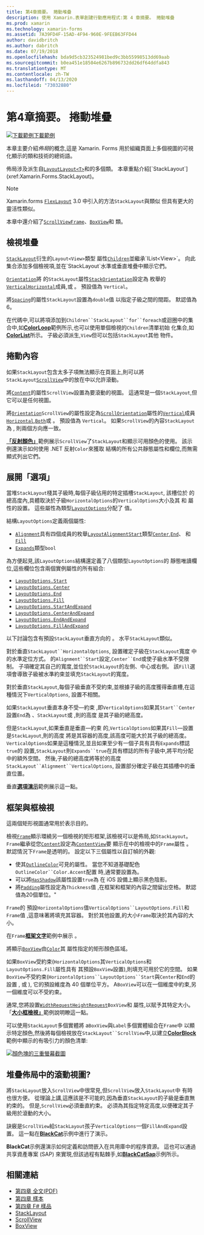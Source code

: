 ```yaml
---
title: 第4章摘要。 捲動堆疊
description: 使用 Xamarin.表單創建行動應用程式:第 4 章摘要。 捲動堆疊
ms.prod: xamarin
ms.technology: xamarin-forms
ms.assetid: 7A39FD4F-15AD-4F94-960E-9FEEB63FFD44
author: davidbritch
ms.author: dabritch
ms.date: 07/19/2018
ms.openlocfilehash: bda9d5cb323524981bed9c3bb55998513dd69aab
ms.sourcegitcommit: b0ea451e18504e6267b896732dd26df64ddfa843
ms.translationtype: MT
ms.contentlocale: zh-TW
ms.lasthandoff: 04/13/2020
ms.locfileid: "73032880"
---
```

# <a name="summary-of-chapter-4-scrolling-the-stack"></a>第4章摘要。 捲動堆疊

[![下載範例](~/media/shared/download.png)下載範例](https://github.com/xamarin/xamarin-forms-book-samples/tree/master/Chapter04)

本章主要介紹*佈局*的概念,這是 Xamarin. Forms 用於組織頁面上多個視圖的可視化顯示的類和技術的總術語。

佈局涉及派生自[`Layout`](xref:Xamarin.Forms.Layout)[`Layout<T>`](xref:Xamarin.Forms.Layout`1)和的多個類。 本章重點介紹[`StackLayout`](xref:Xamarin.Forms.StackLayout)。

> [!NOTE]
> Xamarin.forms [`FlexLayout`](~/xamarin-forms/user-interface/layouts/flex-layout.md) 3.0 中引入的方法`StackLayout`與類似 但具有更大的靈活性類似。

本章中還介紹了[`ScrollView`](xref:Xamarin.Forms.ScrollView)[`Frame`](xref:Xamarin.Forms.Frame)、[`BoxView`](xref:Xamarin.Forms.BoxView)和 類。

## <a name="stacks-of-views"></a>檢視堆疊

[`StackLayout`](xref:Xamarin.Forms.StackLayout)衍生的`Layout<View>`類型 屬性[`Children`](xref:Xamarin.Forms.Layout`1)並繼承`IList<View>`。 向此集合添加多個檢視項,並在`StackLayout`水準或垂直堆疊中顯示它們。

[`Orientation`](xref:Xamarin.Forms.StackLayout.Orientation)將 的`StackLayout`屬性[`StackOrientation`](xref:Xamarin.Forms.StackOrientation)設定為 枚舉的[`Vertical`](xref:Xamarin.Forms.StackOrientation.Vertical)[`Horizontal`](xref:Xamarin.Forms.StackOrientation.Horizontal)成員,或 。 預設值為 `Vertical`。

將[`Spacing`](xref:Xamarin.Forms.StackLayout.Spacing)的屬性`StackLayout`設置為`double`值 以指定子級之間的間距。 默認值為 6。

在代碼中,可以將項添加到`Children``StackLayout``for``foreach`或迴圈中的集合中,如[**ColorLoop**](https://github.com/xamarin/xamarin-forms-book-samples/tree/master/Chapter04/ColorLoop)範例所示,也可以使用單個檢視的`Children`清單初始 化集合,如[**ColorList**](https://github.com/xamarin/xamarin-forms-book-samples/tree/master/Chapter04/ColorList)所示。 子級必須派生,`View`但可以包括`StackLayout`其他 物件。

## <a name="scrolling-content"></a>捲動內容

如果`StackLayout`包含太多子項無法顯示在頁面上,則可以將`StackLayout`[`ScrollView`](xref:Xamarin.Forms.ScrollView)中的放在中以允許滾動。

將[`Content`](xref:Xamarin.Forms.ScrollView.Content)的屬性`ScrollView`設置為要滾動的視圖。 這通常是一個`StackLayout`,但它可以是任何視圖。

將[`Orientation`](xref:Xamarin.Forms.ScrollView.Orientation)`ScrollView`的屬性設定為[`ScrollOrientation`](xref:Xamarin.Forms.ScrollOrientation)屬性的[`Vertical`](xref:Xamarin.Forms.ScrollOrientation.Vertical)成員[`Horizontal`](xref:Xamarin.Forms.ScrollOrientation.Horizontal),[`Both`](xref:Xamarin.Forms.ScrollOrientation.Both)或 。 預設值為 `Vertical`。 如果`ScrollView`的內容`StackLayout`為 , 則兩個方向應一致。

[**「反射顏色」**](https://github.com/xamarin/xamarin-forms-book-samples/tree/master/Chapter04/ReflectedColors)範例展示`ScrollView`了`StackLayout`和顯示可用顏色的使用。 該示例還演示如何使用 .NET 反射`Color`來獲取 結構的所有公共靜態屬性和欄位,而無需顯式列出它們。

## <a name="the-expands-option"></a>展開「選項」

當堆`StackLayout`棧其子級時,每個子級佔用的特定插槽`StackLayout`, 該槽位於 的總高度內,具體取決於子級`HorizontalOptions`的`VerticalOptions`大小及其 和 屬性的設置。 這些屬性為類型[`LayoutOptions`](xref:Xamarin.Forms.LayoutOptions)分配了 值。

結構`LayoutOptions`定義兩個屬性:

- [`Alignment`](xref:Xamarin.Forms.LayoutOptions.Alignment)具有四個成員的枚舉[`LayoutAlignment`](xref:Xamarin.Forms.LayoutAlignment)[`Start`](xref:Xamarin.Forms.LayoutAlignment.Start)類型[`Center`](xref:Xamarin.Forms.LayoutAlignment.Center),[`End`](xref:Xamarin.Forms.LayoutAlignment.End)、 和[`Fill`](xref:Xamarin.Forms.LayoutAlignment.Fill)
- [`Expands`](xref:Xamarin.Forms.LayoutOptions.Expands)類型`bool`

為方便起見,該`LayoutOptions`結構還定義了八個類型`LayoutOptions`的 靜態唯讀欄位,這些欄位包含兩個實例屬性的所有組合:

- [`LayoutOptions.Start`](xref:Xamarin.Forms.LayoutOptions.Start)
- [`LayoutOptions.Center`](xref:Xamarin.Forms.LayoutOptions.Center)
- [`LayoutOptions.End`](xref:Xamarin.Forms.LayoutOptions.End)
- [`LayoutOptions.Fill`](xref:Xamarin.Forms.LayoutOptions.Fill)
- [`LayoutOptions.StartAndExpand`](xref:Xamarin.Forms.LayoutOptions.StartAndExpand)
- [`LayoutOptions.CenterAndExpand`](xref:Xamarin.Forms.LayoutOptions.CenterAndExpand)
- [`LayoutOptions.EndAndExpand`](xref:Xamarin.Forms.LayoutOptions.EndAndExpand)
- [`LayoutOptions.FillAndExpand`](xref:Xamarin.Forms.LayoutOptions.FillAndExpand)

以下討論包含有預設`StackLayout`垂直方向的 。 水平`StackLayout`類似。

對於垂直`StackLayout``HorizontalOptions`, 設置確定子級在`StackLayout`寬度 中的水準定位方式。 的`Alignment``Start`設定,`Center``End`或使子級水準不受限制。 子項確定其自己的寬度,並位於`StackLayout`的左側、中心或右側。 該`Fill`選項會導致子級被水準約束並填充`StackLayout`的寬度。

對於垂直`StackLayout`,每個子級垂直不受約束,並根據子級的高度獲得垂直槽,在這種情況下`VerticalOptions`, 設置不相關。

如果`StackLayout`垂直本身不受&mdash;約束 ,即`VerticalOptions`如果其`Start``Center`設置`End`為 、`StackLayout`或 ,則的高度 是其子級的總高度。

但是`StackLayout`,如果垂直是垂直&mdash;約束 的,`VerticalOptions`如果其`Fill`&mdash;設置是`StackLayout`,則的高度 將是其容器的高度,該高度可能大於其子級的總高度。 `VerticalOptions`如果是這種情況,並且如果至少有一個子具有具有`Expands`標誌`true`的 設置,`StackLayout`則`Expands``true`在具有標誌的所有子級中,將平均分配中的額外空間。 然後,子級的總高度將等於的高度`StackLayout``Alignment``VerticalOptions`, 設置部分確定子級在其插槽中的垂直位置。

垂直[**選項演示**](https://github.com/xamarin/xamarin-forms-book-samples/tree/master/Chapter04/VerticalOptionsDemo)範例展示這一點。

## <a name="frame-and-boxview"></a>框架與框檢視

這兩個矩形視圖通常用於表示目的。

檢視[`Frame`](xref:Xamarin.Forms.Frame)顯示環繞另一個檢視的矩形框架,該檢視可以是佈局,如`StackLayout`。 `Frame`繼承從您[`Content`](xref:Xamarin.Forms.ContentView.Content)設定為[`ContentView`](xref:Xamarin.Forms.ContentView)要 顯示在中的檢視中的`Frame`屬性 。 默認情況下`Frame`是透明的。 設定以下三個屬性以自訂幀的外觀:

- 使其[`OutlineColor`](xref:Xamarin.Forms.Frame.OutlineColor)可見的屬性。 當您不知道基礎配色`OutlineColor``Color.Accent`配置 時,通常要設置為。
- 可以將[`HasShadow`](xref:Xamarin.Forms.Frame.HasShadow)該屬性設置`true`為 在 iOS 設備上顯示黑色陰影。
- 將[`Padding`](xref:Xamarin.Forms.Layout.Padding)屬性設定為`Thickness`值 ,在框架和框架的內容之間留出空格。 默認值為20個單位。"

`Frame`的 預設`HorizontalOptions`值`VerticalOptions``LayoutOptions.Fill`和`Frame`值 ,這意味著將填充其容器。 對於其他設置,的大小`Frame`取決於其內容的大小。

在`Frame`[**框架文字**](https://github.com/xamarin/xamarin-forms-book-samples/tree/master/Chapter04/FramedText)範例中展示 。

將顯示[`BoxView`](xref:Xamarin.Forms.BoxView)由[`Color`](xref:Xamarin.Forms.BoxView.Color)其 屬性指定的矩形顏色區域。

如果`BoxView`受約束(`HorizontalOptions`其`VerticalOptions`和`LayoutOptions.Fill`屬性具有 其預設`BoxView`設置),則填充可用於它的空間。 如果`BoxView`不受約束(`HorizontalOptions``LayoutOptions``Start`與`Center`和`End`的 設置 , 或 ), 它的預設維度為 40 個單位平方。 A`BoxView`可以在一個維度中約束,另一個維度可以不受約束。

通常,您將設置[`WidthRequest`](xref:Xamarin.Forms.VisualElement.WidthRequest)[`HeightRequest`](xref:Xamarin.Forms.VisualElement.HeightRequest)`BoxView`和 屬性,以賦予其特定大小。 「[**大小框檢視」**](https://github.com/xamarin/xamarin-forms-book-samples/tree/master/Chapter04/SizedBoxView)範例說明瞭這一點。

可以使用`StackLayout`多個實體將 a`BoxView`與`Label`多個實體組合在`Frame`中 以顯示特定顏色,然後將每個檢視放在`StackLayout``ScrollView`中,以建立[**ColorBlock**](https://github.com/xamarin/xamarin-forms-book-samples/tree/master/Chapter04/ColorBlocks)範例中顯示的有吸引力的顏色清單:

[![顏色塊的三重螢幕截圖](images/ch04fg11-small.png "顏色清單")](images/ch04fg11-large.png#lightbox "顏色清單")

## <a name="a-scrollview-in-a-stacklayout"></a>堆疊佈局中的滾動視圖?

將`StackLayout`放入`ScrollView`中很常見,但`ScrollView`放入`StackLayout`中 有時也很方便。 從理論上講,這應該是不可能的,因為垂直`StackLayout`的子級是垂直無約束的。 但是,`ScrollView`必須垂直約束。 必須為其指定特定高度,以便確定其子級用於滾動的大小。

訣竅是`ScrollView`給`StackLayout`孩子`VerticalOptions`一個`FillAndExpand`設置。 這一點在[**BlackCat**](https://github.com/xamarin/xamarin-forms-book-samples/tree/master/Chapter04/BlackCat)示例中進行了演示。

**BlackCat**示例還演示如何定義和訪問嵌入在共用庫中的程序資源。 這也可以通過共享資產專案 (SAP) 來實現,但該過程有點棘手,如[**BlackCatSap**](https://github.com/xamarin/xamarin-forms-book-samples/tree/master/Chapter04/BlackCatSap)示例所示。

## <a name="related-links"></a>相關連結

- [第四章 全文(PDF)](https://download.xamarin.com/developer/xamarin-forms-book/XamarinFormsBook-Ch04-Apr2016.pdf)
- [第四章 樣本](https://github.com/xamarin/xamarin-forms-book-samples/tree/master/Chapter04)
- [第四章 F# 樣品](https://github.com/xamarin/xamarin-forms-book-samples/tree/master/Chapter04/FS)
- [StackLayout](~/xamarin-forms/user-interface/layouts/stack-layout.md)
- [ScrollView](~/xamarin-forms/user-interface/layouts/scroll-view.md)
- [BoxView](~/xamarin-forms/user-interface/boxview.md)
